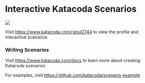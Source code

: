 # Interactive Katacoda Scenarios

[![](http://shields.katacoda.com/katacoda/rahul2744/count.svg)](https://www.katacoda.com/rahul2744 "Get your profile on Katacoda.com")

Visit https://www.katacoda.com/rahul2744 to view the profile and interactive scenarios

### Writing Scenarios
Visit https://www.katacoda.com/docs to learn more about creating Katacoda scenarios

For examples, visit https://github.com/katacoda/scenario-example
